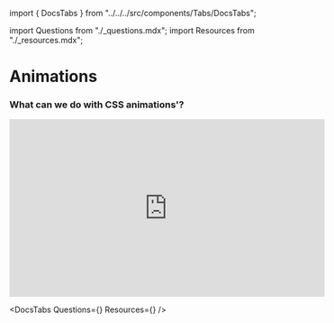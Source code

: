 import { DocsTabs } from "../../../src/components/Tabs/DocsTabs";

import Questions from "./\_questions.mdx";
import Resources from "./\_resources.mdx";

# Animations

### What can we do with CSS animations'?

<iframe width="560" height="315" src="https://www.youtube.com/embed/G9207EJySaA?si=WHB1n4-gVgBpHMB4" title="YouTube video player" frameborder="0" allow="accelerometer; autoplay; clipboard-write; encrypted-media; gyroscope; picture-in-picture; web-share" allowfullscreen></iframe>

<DocsTabs Questions={<Questions />} Resources={<Resources />} />
